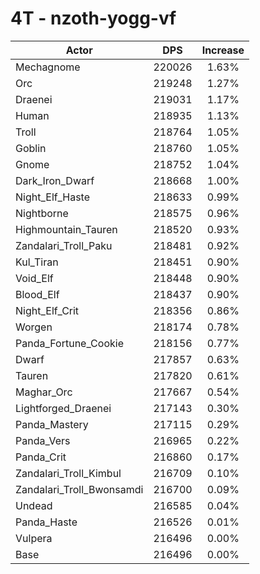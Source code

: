 # 4T - nzoth-yogg-vf
| Actor | DPS | Increase |
|---|:---:|:---:|
|Mechagnome|220026|1.63%|
|Orc|219248|1.27%|
|Draenei|219031|1.17%|
|Human|218935|1.13%|
|Troll|218764|1.05%|
|Goblin|218760|1.05%|
|Gnome|218752|1.04%|
|Dark_Iron_Dwarf|218668|1.00%|
|Night_Elf_Haste|218633|0.99%|
|Nightborne|218575|0.96%|
|Highmountain_Tauren|218520|0.93%|
|Zandalari_Troll_Paku|218481|0.92%|
|Kul_Tiran|218451|0.90%|
|Void_Elf|218448|0.90%|
|Blood_Elf|218437|0.90%|
|Night_Elf_Crit|218356|0.86%|
|Worgen|218174|0.78%|
|Panda_Fortune_Cookie|218156|0.77%|
|Dwarf|217857|0.63%|
|Tauren|217820|0.61%|
|Maghar_Orc|217667|0.54%|
|Lightforged_Draenei|217143|0.30%|
|Panda_Mastery|217115|0.29%|
|Panda_Vers|216965|0.22%|
|Panda_Crit|216860|0.17%|
|Zandalari_Troll_Kimbul|216709|0.10%|
|Zandalari_Troll_Bwonsamdi|216700|0.09%|
|Undead|216585|0.04%|
|Panda_Haste|216526|0.01%|
|Vulpera|216496|0.00%|
|Base|216496|0.00%|
